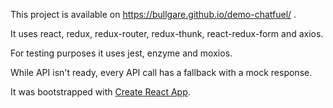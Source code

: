 This project is available on https://bullgare.github.io/demo-chatfuel/ .

It uses react, redux, redux-router, redux-thunk, react-redux-form and axios.

For testing purposes it uses jest, enzyme and moxios.

While API isn't ready, every API call has a fallback with a mock response.

It was bootstrapped with [Create React App](https://github.com/facebookincubator/create-react-app).
